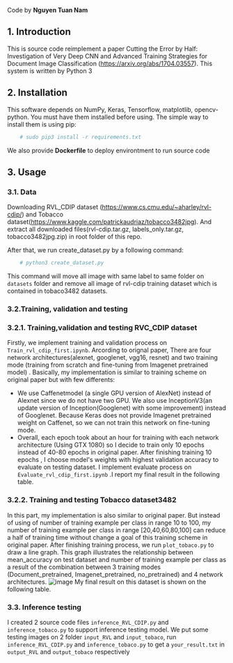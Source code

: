
Code by **Nguyen Tuan Nam**

## 1. Introduction
This is source code reimplement a paper Cutting the Error by Half: Investigation of Very Deep CNN and Advanced Training
Strategies for Document Image Classification (https://arxiv.org/abs/1704.03557). This system is written by Python 3


## 2. Installation

This software depends on NumPy, Keras, Tensorflow, matplotlib, opencv-python. You must have them installed before using.
The simple way to install them is using pip: 
```sh
	# sudo pip3 install -r requirements.txt
```
We also provide **Dockerfile** to deploy environtment to run source code

## 3. Usage

### 3.1. Data
Downloading RVL_CDIP dataset (https://www.cs.cmu.edu/~aharley/rvl-cdip/) and Tobacco dataset(https://www.kaggle.com/patrickaudriaz/tobacco3482jpg). And extract all downloaded files(rvl-cdip.tar.gz, labels_only.tar.gz, tobacco3482jpg.zip) in root folder of this repo. 

After that, we run create_dataset.py by a following command: 
```sh
	# python3 create_dataset.py
```
This command will move all image with same label to same folder on ``datasets`` folder  and remove all image of rvl-cdip training dataset which is contained in tobaco3482 datasets.

### 3.2.Training, validation and testing

### 3.2.1. Training,validation and testing RVC_CDIP dataset
Firstly, we implement training and validation process on ``Train_rvl_cdip_first.ipynb``. Arcording to orignal paper, There are four network architectures(alexnet, googlenet, vgg16, resnet) and two training mode (training from scratch and fine-tuning from Imagenet pretrained model)  . Basically, my implementation is similar to training scheme on original paper but with few differents:
* We use Caffenetmodel (a single GPU version of AlexNet) instead of Alexnet since we do not have two GPU. We also use InceptionV3(an update version of Inception(Googlenet) with some improvement) instead of Googlenet. Because Keras does not provide Imagenet pretrained weight on Caffenet, so we can not train this network on fine-tuning mode. 
* Overall, each epoch took about an hour for training with each network architecture (Using GTX 1080) so I decide to train only 10 epochs instead of 40-80 epochs in original paper. After finishing training 10 epochs , I choose model's weights with highest validation accuracy to evaluate on testing dataset. I implement evaluate process on ``Evaluate_rvl_cdip_first.ipynb``  .I report my final result in the following table.
### 3.2.2. Training and testing Tobacco dataset3482
In this part, my implementation is also similar to original paper. But instead of using of number of training example per class in range 10 to 100, my number of training example per class in range [20,40,60,80,100] can reduce a half of training time without change a goal of this training scheme in original paper. After finishing training process, we run ``plot_tobaco.py`` to draw a line graph. This graph illustrates the relationship between mean_accuracy on test dataset and number of training example per class as a result of the combination between 3 training modes (Document_pretrained, Imagenet_pretrained, no_pretrained) and 4 network architectures. 
![image](https://user-images.githubusercontent.com/48004872/60815716-67e06f80-a1c2-11e9-959a-17f8a573fbd6.png)
My final result on this dataset is shown on the following table. 

### 3.3. Inference testing
I created 2 source code files ``inference_RVL_CDIP.py`` and ``inference_tobaco.py`` to support inference testing model. We put some testing images on 2 folder ``input_RVL`` and ``input_tobaco``, run ``inference_RVL_CDIP.py`` and ``inference_tobaco.py`` to get a ``your_result.txt`` in ``output_RVL`` and ``output_tobaco`` respectively

